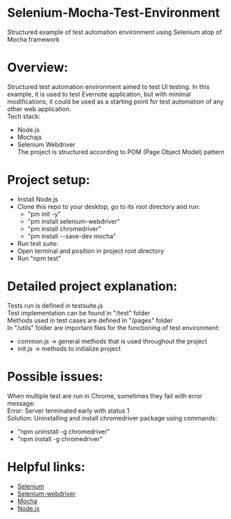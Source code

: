 # Selenium-Mocha-Test-Environment
Structured example of test automation environment using Selenium atop of Mocha framework 


# Overview:
Structured test automation environment aimed to test UI testing. In this example, it is used to test Evernote application,
but with minimal modifications, it could be used as a starting point for test automation of any other web application.
<br />Tech stack:
- Node.js
- Mochajs
- Selenium Webdriver<br />The project is structured according to POM (Page Object Model) pattern

# Project setup:
- Install Node.js
- Clone this repo to your desktop, go to its root directory and run:
	- "pm init -y"
	- "pm install selenium-webdriver"
	- "pm install chromedriver"
	- "pm install --save-dev mocha"
- Run test suite:
 - Open terminal and position in project root directory
 - Run "npm test"

# Detailed project explanation:
Tests run is defined in testsuite.js<br />
Test implementation can be found in "/test" folder<br />
Methods used in test cases are defined in "/pages" folder<br />
In "/utils" folder are important files for the functioning of test environment:<br />
- common.js -> general methods that is used throughout the project<br />
- init.js -> methods to initialize project<br />
  
# Possible issues:
When multiple test are run in Chrome, sometimes they fail with error message:<br />
Error: Server terminated early with status 1<br />
Solution: Uninstalling and install chromedriver package using commands:<br />
- "npm uninstall -g chromedriver"<br />
- "npm install -g chromedriver"<br />
  
# Helpful links:
* [Selenium](https://www.selenium.dev/documentation/overview/)
* [Selenium-webdriver](https://www.selenium.dev/selenium/docs/api/javascript/index.html)
* [Mocha](https://mochajs.org/)
* [Node.js](https://nodejs.org/en/docs/)
